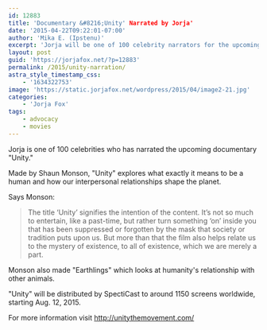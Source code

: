 ```yaml
---
id: 12883
title: 'Documentary &#8216;Unity' Narrated by Jorja'
date: '2015-04-22T09:22:01-07:00'
author: 'Mika E. (Ipstenu)'
excerpt: 'Jorja will be one of 100 celebrity narrators for the upcoming documentary.'
layout: post
guid: 'https://jorjafox.net/?p=12883'
permalink: /2015/unity-narration/
astra_style_timestamp_css:
    - '1634322753'
image: 'https://static.jorjafox.net/wordpress/2015/04/image2-21.jpg'
categories:
    - 'Jorja Fox'
tags:
    - advocacy
    - movies
---
```


Jorja is one of 100 celebrities who has narrated the upcoming documentary "Unity."

Made by Shaun Monson, "Unity" explores what exactly it means to be a human and how our interpersonal relationships shape the planet.

Says Monson:
<blockquote>The title ‘Unity’ signifies the intention of the content. It’s not so much to entertain, like a past-time, but rather turn something ‘on’ inside you that has been suppressed or forgotten by the mask that society or tradition puts upon us. But more than that the film also helps relate us to the mystery of existence, to all of existence, which we are merely a part.</blockquote>
Monson also made "Earthlings" which looks at humanity's relationship with other animals.

"Unity" will be distributed by SpectiCast to around 1150 screens worldwide, starting Aug. 12, 2015.

For more information visit <a href="http://unitythemovement.com/">http://unitythemovement.com/</a>
